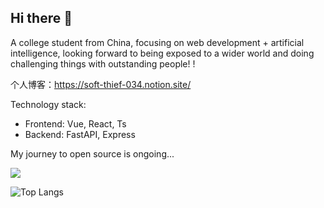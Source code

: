 ## Hi there 👋

<!--
**zjtdzyx/zjtdzyx** is a ✨ _special_ ✨ repository because its `README.md` (this file) appears on your GitHub profile.

Here are some ideas to get you started:

- 🔭 I’m currently working on ...
- 🌱 I’m currently learning ...
- 👯 I’m looking to collaborate on ...
- 🤔 I’m looking for help with ...
- 💬 Ask me about ...
- 📫 How to reach me: ...
- 😄 Pronouns: ...
- ⚡ Fun fact: ...
-->

A college student from China, focusing on web development + artificial intelligence, looking forward to being exposed to a wider world and doing challenging things with outstanding people! !

个人博客：https://soft-thief-034.notion.site/

Technology stack:

- Frontend: Vue, React, Ts
- Backend: FastAPI, Express

My journey to open source is ongoing...

<picture>
  <source
    srcset="https://github-readme-stats.vercel.app/api?username=zjtdzyx&show_icons=true&theme=dark"
    media="(prefers-color-scheme: dark)"
  />
  <source
    srcset="https://github-readme-stats.vercel.app/api?username=zjtdzyx&show_icons=true"
    media="(prefers-color-scheme: light), (prefers-color-scheme: no-preference)"
  />
  <img src="https://github-readme-stats.vercel.app/api?username=zjtdzyx&show_icons=true" />
</picture>

![Top Langs](https://github-readme-stats.vercel.app/api/top-langs/?username=zjtdzyx&layout=compact)
